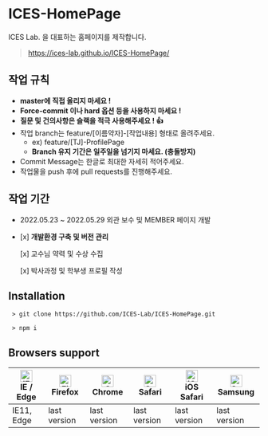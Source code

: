 # ICES-HomePage
ICES Lab. 을 대표하는 홈페이지를 제작합니다.


 > <https://ices-lab.github.io/ICES-HomePage/>


## 작업 규칙
 - **master에 직접 올리지 마세요 !**
 - **Force-commit 이나 hard 옵션 등을 사용하지 마세요 !**
 - **질문 및 건의사항은 슬랙을 적극 사용해주세요 ! :+1:**
 - 작업 branch는 feature/[이름약자]-[작업내용] 형태로 올려주세요. 
   - ex) feature/[TJ]-ProfilePage
   - **Branch 유지 기간은 일주일을 넘기지 마세요. (충돌방지)**
 - Commit Message는 한글로 최대한 자세히 적어주세요.
 - 작업물을 push 후에 pull requests를 진행해주세요.


## 작업 기간
- 2022.05.23 ~ 2022.05.29 외관 보수 및 MEMBER 페이지 개발
- 
   [x] **개발환경 구축 및 버전 관리**
   
   [x] 교수님 약력 및 수상 수집
   
   [x] 박사과정 및 학부생 프로필 작성
   

## Installation
```
 > git clone https://github.com/ICES-Lab/ICES-HomePage.git

 > npm i
```


## Browsers support

| [<img src="https://raw.githubusercontent.com/alrra/browser-logos/master/src/edge/edge_48x48.png" alt="IE / Edge" width="24px" height="24px" />](http://godban.github.io/browsers-support-badges/)<br/>IE / Edge | [<img src="https://raw.githubusercontent.com/alrra/browser-logos/master/src/firefox/firefox_48x48.png" alt="Firefox" width="24px" height="24px" />](http://godban.github.io/browsers-support-badges/)<br/>Firefox | [<img src="https://raw.githubusercontent.com/alrra/browser-logos/master/src/chrome/chrome_48x48.png" alt="Chrome" width="24px" height="24px" />](http://godban.github.io/browsers-support-badges/)<br/>Chrome | [<img src="https://raw.githubusercontent.com/alrra/browser-logos/master/src/safari/safari_48x48.png" alt="Safari" width="24px" height="24px" />](http://godban.github.io/browsers-support-badges/)<br/>Safari | [<img src="https://raw.githubusercontent.com/alrra/browser-logos/master/src/safari-ios/safari-ios_48x48.png" alt="iOS Safari" width="24px" height="24px" />](http://godban.github.io/browsers-support-badges/)<br/>iOS Safari | [<img src="https://raw.githubusercontent.com/alrra/browser-logos/master/src/samsung-internet/samsung-internet_48x48.png" alt="Samsung" width="24px" height="24px" />](http://godban.github.io/browsers-support-badges/)<br/>Samsung |
| --------- | --------- | --------- | --------- | --------- | --------- |
| IE11, Edge| last version| last version| last version| last version| last version
